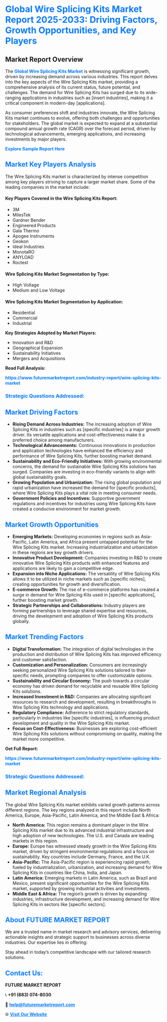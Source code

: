 <h1 style="color: #007BFF;">Global Wire Splicing Kits Market Report 2025-2033: Driving Factors, Growth Opportunities, and Key Players</h1>

<section id="overview">
<h2>Market Report Overview</h2>
<p>The <a href="https://www.futuremarketreport.com/industry-report/wire-splicing-kits-market" style="color: #007BFF; text-decoration: none;"><strong>Global Wire Splicing Kits Market</strong></a> is witnessing significant growth, driven by increasing demand across various industries. This report delves into the key aspects of the Wire Splicing Kits market, providing a comprehensive analysis of its current status, future potential, and challenges. The demand for Wire Splicing Kits has surged due to its wide-ranging applications in industries such as [insert industries], making it a critical component in modern-day [applications].</p>
<p>As consumer preferences shift and industries innovate, the Wire Splicing Kits market continues to evolve, offering both challenges and opportunities for stakeholders. The global market is expected to expand at a substantial compound annual growth rate (CAGR) over the forecast period, driven by technological advancements, emerging applications, and increasing investments by major players.</p>
</section>

<section id="overview">
<p><a href="https://www.futuremarketreport.com/request-sample/reportId=59743" style="color: #007BFF; text-decoration: none;"><strong>Explore Sample Report Here</strong></a></p>
</section>

<section id="key-players">
<h2 style="color: #007BFF;">Market Key Players Analysis</h2>
<p>The Wire Splicing Kits market is characterized by intense competition among key players striving to capture a larger market share. Some of the leading companies in the market include:</p>
<h4>Key Players Covered in the Wire Splicing Kits Report:</h4>
<ul><li>3M</li><li>MilesTek</li><li>Gardner Bender</li><li>Engineered Products</li><li>Gala Thermo</li><li>Apogee Instruments</li><li>Geokon</li><li>Ideal Industries</li><li>MonotaRO</li><li>ANYLOAD</li><li>Roctest</li></ul>
<h4>Wire Splicing Kits Market Segmentation by Type:</h4>
<ul><li>High Voltage</li><li>Medium and Low Voltage</li></ul>

<h4>Wire Splicing Kits Market Segmentation by Application:</h4>
<ul><li>Residential</li><li>Commercial</li><li>Industrial</li></ul>
<p><strong>Key Strategies Adopted by Market Players:</strong></p>
<ul>
<li>Innovation and R&D</li>
<li>Geographical Expansion</li>
<li>Sustainability Initiatives</li>
<li>Mergers and Acquisitions</li>
</ul>
</section>

<section>
<p><strong>Read Full Analysis: </strong></p><a href="https://www.futuremarketreport.com/industry-report/wire-splicing-kits-market" style="color: #007BFF; text-decoration: none;"><strong>https://www.futuremarketreport.com/industry-report/wire-splicing-kits-market</strong></a>
<h3 style="color: #007BFF;">Strategic Questions Addressed:</h3>
</section>

<section id="driving-factors">
<h2 style="color: #007BFF;">Market Driving Factors</h2>
<ul>
<li><strong>Rising Demand Across Industries:</strong> The increasing adoption of Wire Splicing Kits in industries such as [specific industries] is a major growth driver. Its versatile applications and cost-effectiveness make it a preferred choice among manufacturers.</li>
<li><strong>Technological Advancements:</strong> Continuous innovations in production and application technologies have enhanced the efficiency and performance of Wire Splicing Kits, further boosting market demand.</li>
<li><strong>Sustainability and Eco-Friendly Initiatives:</strong> With growing environmental concerns, the demand for sustainable Wire Splicing Kits solutions has surged. Companies are investing in eco-friendly variants to align with global sustainability goals.</li>
<li><strong>Growing Population and Urbanization:</strong> The rising global population and rapid urbanization have increased the demand for [specific products], where Wire Splicing Kits plays a vital role in meeting consumer needs.</li>
<li><strong>Government Policies and Incentives:</strong> Supportive government regulations and incentives for industries using Wire Splicing Kits have created a conducive environment for market growth.</li>
</ul>
</section>

<section id="growth-opportunities">
<h2 style="color: #007BFF;">Market Growth Opportunities</h2>
<ul>
<li><strong>Emerging Markets:</strong> Developing economies in regions such as Asia-Pacific, Latin America, and Africa present untapped potential for the Wire Splicing Kits market. Increasing industrialization and urbanization in these regions are key growth drivers.</li>
<li><strong>Innovative Product Development:</strong> Companies investing in R&D to create innovative Wire Splicing Kits products with enhanced features and applications are likely to gain a competitive edge.</li>
<li><strong>Expansion into Niche Applications:</strong> The versatility of Wire Splicing Kits allows it to be utilized in niche markets such as [specific niches], creating opportunities for growth and diversification.</li>
<li><strong>E-commerce Growth:</strong> The rise of e-commerce platforms has created a surge in demand for Wire Splicing Kits used in [specific applications], further boosting market growth.</li>
<li><strong>Strategic Partnerships and Collaborations:</strong> Industry players are forming partnerships to leverage shared expertise and resources, driving the development and adoption of Wire Splicing Kits products globally.</li>
</ul>
</section>

<section id="trending-factors">
<h2 style="color: #007BFF;">Market Trending Factors</h2>
<ul>
<li><strong>Digital Transformation:</strong> The integration of digital technologies in the production and distribution of Wire Splicing Kits has improved efficiency and customer satisfaction.</li>
<li><strong>Customization and Personalization:</strong> Consumers are increasingly seeking personalized Wire Splicing Kits solutions tailored to their specific needs, prompting companies to offer customizable options.</li>
<li><strong>Sustainability and Circular Economy:</strong> The push towards a circular economy has driven demand for recyclable and reusable Wire Splicing Kits solutions.</li>
<li><strong>Increased Investment in R&D:</strong> Companies are allocating significant resources to research and development, resulting in breakthroughs in Wire Splicing Kits technology and applications.</li>
<li><strong>Regulatory Compliance:</strong> Adherence to strict regulatory standards, particularly in industries like [specific industries], is influencing product development and quality in the Wire Splicing Kits market.</li>
<li><strong>Focus on Cost-Effectiveness:</strong> Businesses are exploring cost-efficient Wire Splicing Kits solutions without compromising on quality, making the market more competitive.</li>
</ul>
</section>

<section>
<p><strong>Get Full Report: </strong></p><a href="https://www.futuremarketreport.com/industry-report/wire-splicing-kits-market" style="color: #007BFF; text-decoration: none;"><strong>https://www.futuremarketreport.com/industry-report/wire-splicing-kits-market</strong></a>
<h3 style="color: #007BFF;">Strategic Questions Addressed:</h3>
</section>


<section id="regional-analysis">
<h2 style="color: #007BFF;">Market Regional Analysis</h2>
<p>The global Wire Splicing Kits market exhibits varied growth patterns across different regions. The key regions analyzed in this report include North America, Europe, Asia-Pacific, Latin America, and the Middle East & Africa:</p>
<ul>
<li><strong>North America:</strong> This region remains a dominant player in the Wire Splicing Kits market due to its advanced industrial infrastructure and high adoption of new technologies. The U.S. and Canada are leading markets in this region.</li>
<li><strong>Europe:</strong> Europe has witnessed steady growth in the Wire Splicing Kits market, driven by stringent environmental regulations and a focus on sustainability. Key countries include Germany, France, and the U.K.</li>
<li><strong>Asia-Pacific:</strong> The Asia-Pacific region is experiencing rapid growth, fueled by industrialization, urbanization, and increasing demand for Wire Splicing Kits in countries like China, India, and Japan.</li>
<li><strong>Latin America:</strong> Emerging markets in Latin America, such as Brazil and Mexico, present significant opportunities for the Wire Splicing Kits market, supported by growing industrial activities and investments.</li>
<li><strong>Middle East & Africa:</strong> The region’s growth is driven by expanding industries, infrastructure development, and increasing demand for Wire Splicing Kits in sectors like [specific sectors].</li>
</ul>
</section>

<footer>
<h2 style="color: #007BFF;">About FUTURE MARKET REPORT</h2>
<p>We are a trusted name in market research and advisory services, delivering actionable insights and strategic support to businesses across diverse industries. Our expertise lies in offering:</p>

<p>Stay ahead in today’s competitive landscape with our tailored research solutions.</p>

<h2 style="color: #007BFF;">Contact Us:</h2>
<p><strong>FUTURE MARKET REPORT</strong></p>
<p>📞 <strong>+91 (883) 074-8030</strong></p>
<p>📧 <strong><a href="mailto:help@futuremarketreport.com" style="color: #007BFF;">help@futuremarketreport.com</a></strong></p>
<p>🌐 <strong><a href="https://www.futuremarketreport.com/" style="color: #007BFF;">Visit Our Website</a></strong></p>
</footer>